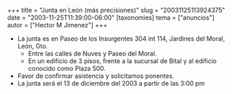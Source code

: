 +++
title = "Junta en León (más precisiones)"
slug = "20031125113924375"
date = "2003-11-25T11:39:00-06:00"
[taxonomies]
tema = ["anuncios"]
autor = ["Hector M Jimenez"]
+++

- La junta es en Paseo de los Insurgentes 304 int 114, Jardines del
    Moral, León, Gto.
  - Entre las calles de Nuves y Paseo del Moral.
  - En un edificio de 3 pisos, frente a la sucursal de Bital y al
        edificio conocido como Plaza 500.
- Favor de confirmar asistencia y solicitamos ponentes.
- La junta será el 13 de diciembre del 2003 a partir de las 3:00 pm
